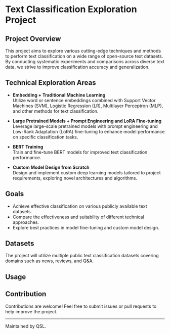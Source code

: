 # Text Classification Exploration Project

## Project Overview
This project aims to explore various cutting-edge techniques and methods to perform text classification on a wide range of open-source text datasets. By conducting systematic experiments and comparisons across diverse text data, we strive to improve classification accuracy and generalization.

## Technical Exploration Areas
- **Embedding + Traditional Machine Learning**  
  Utilize word or sentence embeddings combined with Support Vector Machines (SVM), Logistic Regression (LR), Multilayer Perceptron (MLP), and other methods for text classification.

- **Large Pretrained Models + Prompt Engineering and LoRA Fine-tuning**  
  Leverage large-scale pretrained models with prompt engineering and Low-Rank Adaptation (LoRA) fine-tuning to enhance model performance on specific classification tasks.

- **BERT Training**  
  Train and fine-tune BERT models for improved text classification performance.

- **Custom Model Design from Scratch**  
  Design and implement custom deep learning models tailored to project requirements, exploring novel architectures and algorithms.

## Goals
- Achieve effective classification on various publicly available text datasets.
- Compare the effectiveness and suitability of different technical approaches.
- Explore best practices in model fine-tuning and custom model design.

## Datasets
The project will utilize multiple public text classification datasets covering domains such as news, reviews, and Q&A.

## Usage

## Contribution
Contributions are welcome! Feel free to submit issues or pull requests to help improve the project.

---

Maintained by QSL.
